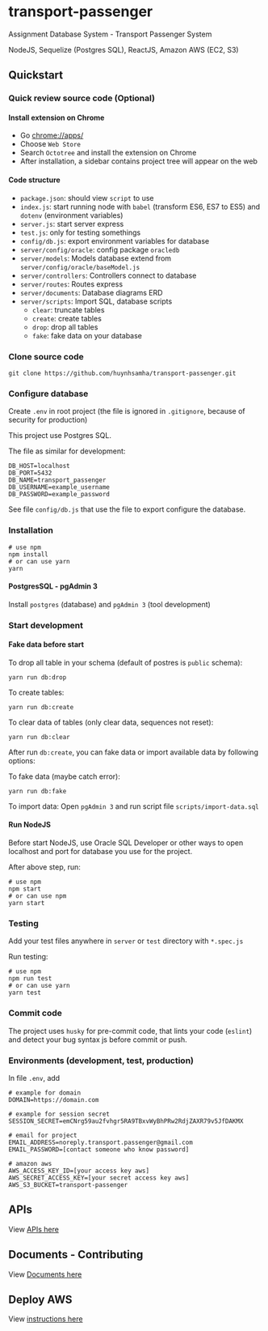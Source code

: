 # transport-passenger

Assignment Database System - Transport Passenger System

NodeJS, Sequelize (Postgres SQL), ReactJS, Amazon AWS (EC2, S3)

## Quickstart


### Quick review source code (Optional)

#### Install extension on Chrome
+ Go [chrome://apps/](chrome://apps/)
+ Choose `Web Store`
+ Search `Octotree` and install the extension on Chrome
+ After installation, a sidebar contains project tree will appear on the web

#### Code structure
+ `package.json`: should view `script` to use
+ `index.js`: start running node with `babel` (transform ES6, ES7 to ES5) and `dotenv` (environment variables)
+ `server.js`: start server express
+ `test.js`: only for testing somethings
+ `config/db.js`: export environment variables for database
+ `server/config/oracle`: config package `oracledb`
+ `server/models`: Models database extend from `server/config/oracle/baseModel.js`
+ `server/controllers`: Controllers connect to database
+ `server/routes`: Routes express
+ `server/documents`: Database diagrams ERD
+ `server/scripts`: Import SQL, database scripts
	+ `clear`: truncate tables
	+ `create`: create tables
	+ `drop`: drop all tables
	+ `fake`: fake data on your database



### Clone source code
```shell
git clone https://github.com/huynhsamha/transport-passenger.git
```



### Configure database

Create `.env` in root project (the file is ignored in `.gitignore`, because of security for production)

This project use Postgres SQL.

The file as similar for development:

```shell
DB_HOST=localhost
DB_PORT=5432
DB_NAME=transport_passenger
DB_USERNAME=example_username
DB_PASSWORD=example_password
```

See file `config/db.js` that use the file to export configure the database.



### Installation

```shell
# use npm
npm install
# or can use yarn
yarn
```

#### PostgresSQL - pgAdmin 3
Install `postgres` (database) and `pgAdmin 3` (tool development)


### Start development

#### Fake data before start

To drop all table in your schema (default of postres is `public` schema):
```shell
yarn run db:drop
```

To create tables:
```shell
yarn run db:create
```

To clear data of tables (only clear data, sequences not reset):
```shell
yarn run db:clear
```

After run `db:create`, you can fake data or import available data by following options:

To fake data (maybe catch error):
```shell
yarn run db:fake
```

To import data:
Open `pgAdmin 3` and run script file `scripts/import-data.sql`


#### Run NodeJS
Before start NodeJS, use Oracle SQL Developer or other ways to open localhost and port for database you use for the project.

After above step, run:

```shell
# use npm
npm start 
# or can use npm
yarn start
```


### Testing

Add your test files anywhere in `server` or `test` directory with `*.spec.js`

Run testing:

```shell
# use npm
npm run test 
# or can use yarn
yarn test
```

### Commit code

The project uses `husky` for pre-commit code, that lints your code (`eslint`) and detect your bug syntax js before commit or push.




### Environments (development, test, production)

In file `.env`, add
```shell
# example for domain
DOMAIN=https://domain.com

# example for session secret
SESSION_SECRET=emCNrg59au2fvhgr5RA9TBxvWyBhPRw2RdjZAXR79v5JfDAKMX

# email for project
EMAIL_ADDRESS=noreply.transport.passenger@gmail.com
EMAIL_PASSWORD=[contact someone who know password]

# amazon aws
AWS_ACCESS_KEY_ID=[your access key aws]
AWS_SECRET_ACCESS_KEY=[your secret access key aws]
AWS_S3_BUCKET=transport-passenger
```

## APIs
View [APIs here](https://huynhsamha.github.io/transport-passenger/api)

## Documents - Contributing
View [Documents here](https://huynhsamha.github.io/transport-passenger/docs)

## Deploy AWS
View [instructions here](https://huynhsamha.github.io/transport-passenger/aws/)
